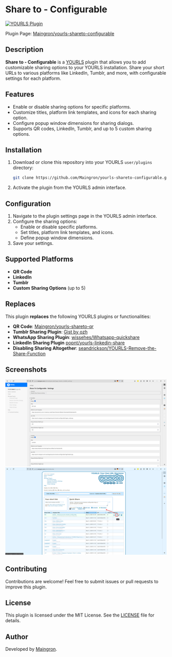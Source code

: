 # Share to - Configurable

[![YOURLS Plugin](https://img.shields.io/badge/YOURLS-Plugin-brightgreen)](https://yourls.org/)

Plugin Page: [Maingron/yourls-shareto-configurable](https://github.com/Maingron/yourls-shareto-configurable)

## Description

**Share to - Configurable** is a [YOURLS](https://yourls.org/) plugin that allows you to add customizable sharing options to your YOURLS installation. Share your short URLs to various platforms like LinkedIn, Tumblr, and more, with configurable settings for each platform.

## Features

- Enable or disable sharing options for specific platforms.
- Customize titles, platform link templates, and icons for each sharing option.
- Configure popup window dimensions for sharing dialogs.
- Supports QR codes, LinkedIn, Tumblr, and up to 5 custom sharing options.

## Installation

1. Download or clone this repository into your YOURLS `user/plugins` directory:
   ```bash
   git clone https://github.com/Maingron/yourls-shareto-configurable.git yourls-shareto-configurable
   ```
2. Activate the plugin from the YOURLS admin interface.

## Configuration

1. Navigate to the plugin settings page in the YOURLS admin interface.
2. Configure the sharing options:
   - Enable or disable specific platforms.
   - Set titles, platform link templates, and icons.
   - Define popup window dimensions.
3. Save your settings.

## Supported Platforms

- **QR Code**
- **LinkedIn** 
- **Tumblr**
- **Custom Sharing Options** (up to 5)

## Replaces

This plugin **replaces** the following YOURLS plugins or functionalities:

- **QR Code**: [Maingron/yourls-shareto-qr](https://github.com/Maingron/yourls-shareto-qr)
- **Tumblr Sharing Plugin**: [Gist by ozh](https://gist.github.com/ozh/25b2074dd275ed091aa1869200894c4d)
- **WhatsApp Sharing Plugin**: [wissehes/Whatsapp-quickshare](https://github.com/wissehes/Whatsapp-quickshare)
- **LinkedIn Sharing Plugin** [popnt/yourls-linkedin-share](https://github.com/popnt/yourls-linkedin-share)
- **Disabling Sharing Altogether**: [seandrickson/YOURLS-Remove-the-Share-Function](https://github.com/seandrickson/YOURLS-Remove-the-Share-Function/blob/master/plugin.php)

## Screenshots

![Settings Page](img/screenshot-1-settings.png)
![Sharing Options](img/screenshot-2-admin.png)

## Contributing

Contributions are welcome! Feel free to submit issues or pull requests to improve this plugin.

## License

This plugin is licensed under the MIT License. See the [LICENSE](LICENSE) file for details.

## Author

Developed by [Maingron](https://maingron.com).
